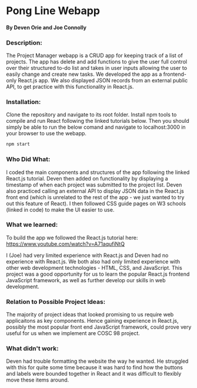 # Pong Line Webapp 
#### By Deven Orie and Joe Connolly 

### Description:
The Project Manager webapp is a CRUD app for keeping track of a list of projects. The app has delete and add functions to give the user full control over their structured to-do list and takes in user inputs allowing the user to easily change and create new tasks. We developed the app as a frontend-only React.js app.  We also displayed JSON records from an external public API, to get practice with this functionality in React.js. 

### Installation:
Clone the repository and navigate to its root folder. Install npm tools to compile and run React following the linked tutorials below.  Then you should simply be able to run the below comand and navigate to localhost:3000 in your browser to use the webapp.
```bash
npm start
```

### Who Did What:
I coded the main components and structures of the app following the linked React.js tutorial.  Deven then added on functionality by displaying a timestamp of when each project was submitted to the project list.  Deven also practiced calling an external API to display JSON data in the React.js front end (which is unrelated to the rest of the app - we just wanted to try out this feature of React).  I then followed CSS guide pages on W3 schools (linked in code) to make the UI easier to use.    

### What we learned:
To build the app we followed the React.js tutorial here: https://www.youtube.com/watch?v=A71aqufiNtQ

I (Joe) had very limited experience with React.js and Deven had no experience with React.js.  We both also had only limited experience with other web development technologies - HTML, CSS, and JavaScript. This project was a good opportunity for us to learn the popular React.js frontend JavaScript framework, as well as further develop our skills in web development.

### Relation to Possible Project Ideas:
The majority of project ideas that looked promising to us require web applicaitons as key components. Hence gaining experience in React.js, possibly the most popular front end JavaScript framework, could prove very useful for us when we implement are COSC 98 project. 

### What didn't work:
Deven had trouble formatting the website the way he wanted. He struggled with this for quite some time because it was hard to find how the buttons and labels were bounded together in React and it was difficult to flexibly move these items around. 
